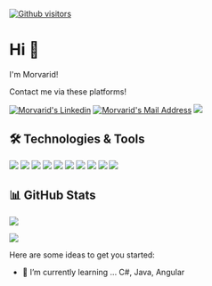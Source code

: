 [![Github visitors](https://visitor-badge.glitch.me/badge?page_id=morvaridinci.visitor-badge)](https://GitHub.com/morvaridinci/StrapDown.js/stargazers/)


# Hi 👋
I'm Morvarid! 

Contact me via these platforms! 

  <a href="https://www.linkedin.com/in/morvaridincikay%C4%B1k/" target="_blank" rel="nofollow"><img alt="Morvarid's Linkedin" src="https://img.shields.io/badge/LinkedIn-0077B5?style=for-the-badge&logo=linkedin&logoColor=white" /></a>
  <a href="mailto:morvaridincikayik@gmail.com" target="_blank" rel="nofollow"><img alt="Morvarid's Mail Address" src="https://img.shields.io/badge/Gmail-D14836?style=for-the-badge&logo=gmail&logoColor=white" /></a>
<img src="https://img.shields.io/badge/GitHub-100000?style=for-the-badge&logo=github&logoColor=whitee"></img>
  
## 🛠 Technologies & Tools 
<img src="https://img.shields.io/badge/C%23-239120?style=for-the-badge&logo=c-sharp&logoColor=white"></img>
<img src="https://img.shields.io/badge/.NET-5C2D91?style=for-the-badge&logo=.net&logoColor=white"></img>
<img src="https://img.shields.io/badge/Java-ED8B00?style=for-the-badge&logo=java&logoColor=white"></img>
<img src="https://img.shields.io/badge/Spring-6DB33F?style=for-the-badge&logo=spring&logoColor=white"></img>
<img src="https://img.shields.io/badge/Microsoft_SQL_Server-CC2927?style=for-the-badge&logo=microsoft-sql-server&logoColor=white"></img>
<img src="https://img.shields.io/badge/Angular-DD0031?style=for-the-badge&logo=angular&logoColor=white"></img>
<img src="https://img.shields.io/badge/TypeScript-007ACC?style=for-the-badge&logo=typescript&logoColor=white"></img>
<img src="https://img.shields.io/badge/Bootstrap-563D7C?style=for-the-badge&logo=bootstrap&logoColor=white"></img>
<img src="https://img.shields.io/badge/HTML5-E34F26?style=for-the-badge&logo=html5&logoColor=white"></img>
<img src="https://img.shields.io/badge/CSS3-1572B6?style=for-the-badge&logo=css3&logoColor=white"></img>
## 📊 GitHub Stats
<p align="center">
  <p>
    <img src="https://github-readme-stats.vercel.app/api?username=morvaridinci&count_private=true&show_icons=true&theme=tokyonight">
</p>
  <p>
  <img src="https://github-readme-stats.vercel.app/api/top-langs/?username=morvaridinci&hide=python&layout=compact&show_icons=true&theme=tokyonight">
  </p>
</p>
Here are some ideas to get you started:

- 🌱 I’m currently learning ... C#, Java, Angular
